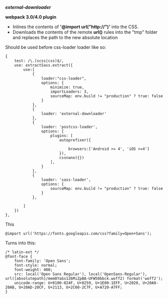 ***external-downloader***

**webpack 3.0/4.0 plugin**

* Inlines the contents of **'@import url("http://")'** into the CSS.
* Downloads the contents of the remote **url()** rules into the "tmp" folder and replaces the path to the new absolute location


Should be used before css-loader loader like so:

	{
		test: /\.(scss|css)$/,
		use: extractSass.extract({
			use:[
				{
					loader:"css-loader",
					options: {
						minimize: true,
						importLoaders: 3,
						sourceMap: env.build != "production" ? true: false
					}
				},
				{
					loader: 'external-downloader'
				},
				{
					loader: 'postcss-loader',
					options: {
						plugins: [
							autoprefixer({

								browsers:['Android >= 4', 'iOS >=4']
							}),
							cssnano({})
						],
					}
				},
				{
					loader: 'sass-loader',
					options: {
						sourceMap: env.build != "production" ? true: false
					}
				},							
				
			]
		})
	},

This

	@import url('https://fonts.googleapis.com/css?family=Open+Sans');

Turns into this:

	/* latin-ext */
	@font-face {
		font-family: 'Open Sans';
		font-style: normal;
		font-weight: 400;
		src: local('Open Sans Regular'), local('OpenSans-Regular'), url([absolutepath]/mem8YaGs126MiZpBA-UFW50bbck.woff2) format('woff2');
		unicode-range: U+0100-024F, U+0259, U+1E00-1EFF, U+2020, U+20A0-20AB, U+20AD-20CF, U+2113, U+2C60-2C7F, U+A720-A7FF;
	}
